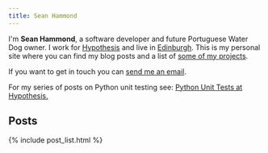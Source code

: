 ```yaml
---
title: Sean Hammond
---
```


I'm **Sean Hammond**, a software developer and future Portuguese Water Dog owner.
I work for <a href="https://hypothes.is/">Hypothesis</a> and live in
<a href="https://en.wikipedia.org/wiki/Edinburgh">Edinburgh</a>.
This is my personal site where you can find my blog posts and a list of
[some of my projects](/projects).

If you want to get in touch you can
[send me an email](&#109;ai&#x6C;&#x74;&#x6F;:&#x68;&#x65;&#108;&#108;o&#64;&#115;&#x65;a&#110;h&#46;&#99;&#x63;).

For my series of posts on Python unit testing see:
[Python Unit Tests at Hypothesis.](python-unit-tests-at-hypothesis.md)

## Posts

{% include post_list.html %}

